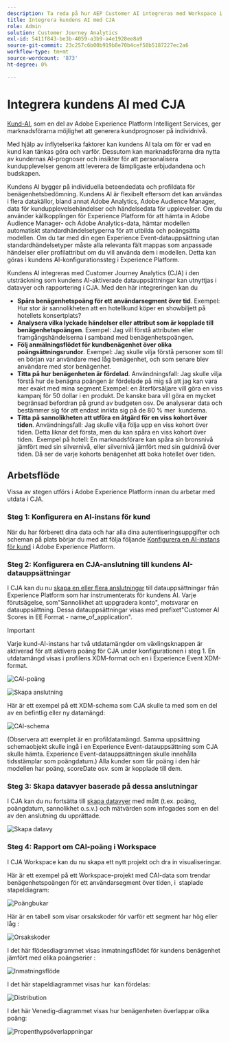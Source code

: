 ```yaml
---
description: Ta reda på hur AEP Customer AI integreras med Workspace i CJA.
title: Integrera kundens AI med CJA
role: Admin
solution: Customer Journey Analytics
exl-id: 5411f843-be3b-4059-a3b9-a4e1928ee8a9
source-git-commit: 23c257c6b00b919b8e70b4cef58b5187227ec2a6
workflow-type: tm+mt
source-wordcount: '873'
ht-degree: 0%

---
```


# Integrera kundens AI med CJA

[Kund-AI](https://experienceleague.adobe.com/docs/experience-platform/intelligent-services/customer-ai/overview.html?lang=en), som en del av Adobe Experience Platform Intelligent Services, ger marknadsförarna möjlighet att generera kundprognoser på individnivå.

Med hjälp av inflytelserika faktorer kan kundens AI tala om för er vad en kund kan tänkas göra och varför. Dessutom kan marknadsförarna dra nytta av kundernas AI-prognoser och insikter för att personalisera kundupplevelser genom att leverera de lämpligaste erbjudandena och budskapen.

Kundens AI bygger på individuella beteendedata och profildata för benägenhetsbedömning. Kundens AI är flexibelt eftersom det kan användas i flera datakällor, bland annat Adobe Analytics, Adobe Audience Manager, data för kundupplevelsehändelser och händelsedata för upplevelser. Om du använder källkopplingen för Experience Platform för att hämta in Adobe Audience Manager- och Adobe Analytics-data, hämtar modellen automatiskt standardhändelsetyperna för att utbilda och poängsätta modellen. Om du tar med din egen Experience Event-datauppsättning utan standardhändelsetyper måste alla relevanta fält mappas som anpassade händelser eller profilattribut om du vill använda dem i modellen. Detta kan göras i kundens AI-konfigurationssteg i Experience Platform. &#x200B;

Kundens AI integreras med Customer Journey Analytics (CJA) i den utsträckning som kundens AI-aktiverade datauppsättningar kan utnyttjas i datavyer och rapportering i CJA. Med den här integreringen kan du

* **Spåra benägenhetspoäng för ett användarsegment över tid**. Exempel: Hur stor är sannolikheten att en hotellkund köper en showbiljett på hotellets konsertplats?
* **Analysera vilka lyckade händelser eller attribut som är kopplade till benägenhetspoängen**. &#x200B;Exempel: Jag vill förstå attributen eller framgångshändelserna i samband med benägenhetspoängen.
* **Följ anmälningsflödet för kundbenägenhet över olika poängsättningsrundor**. Exempel: Jag skulle vilja förstå personer som till en början var användare med låg benägenhet, och som senare blev användare med stor benägenhet. &#x200B;
* **Titta på hur benägenheten är fördelad**. Användningsfall: Jag skulle vilja förstå hur de benägna poängen är fördelade på mig så att jag kan vara mer exakt med mina segment. &#x200B;Exempel: en återförsäljare vill göra en viss kampanj för 50 dollar i en produkt. De kanske bara vill göra en mycket begränsad befordran på grund av budgeten osv. De analyserar data och bestämmer sig för att endast inrikta sig på de 80 % mer &#x200B; kunderna.
* **Titta på sannolikheten att utföra en åtgärd för en viss kohort över tiden**. Användningsfall: Jag skulle vilja följa upp en viss kohort över tiden. Detta liknar det första, men du kan spåra en viss kohort över tiden. &#x200B; Exempel på hotell: En marknadsförare kan spåra sin bronsnivå jämfört med sin silvernivå, eller silvernivå jämfört med sin guldnivå över tiden. Då ser de varje kohorts benägenhet att boka hotellet över tiden. &#x200B;

## Arbetsflöde

Vissa av stegen utförs i Adobe Experience Platform innan du arbetar med utdata i CJA.

### Steg 1: Konfigurera en AI-instans för kund

När du har förberett dina data och har alla dina autentiseringsuppgifter och scheman på plats börjar du med att följa följande [Konfigurera en AI-instans för kund](https://experienceleague.adobe.com/docs/experience-platform/intelligent-services/customer-ai/user-guide/configure.html?lang=en) i Adobe Experience Platform.

### Steg 2: Konfigurera en CJA-anslutning till kundens AI-datauppsättningar

I CJA kan du nu [skapa en eller flera anslutningar](/help/connections/create-connection.md) till datauppsättningar från Experience Platform som har instrumenterats för kundens AI. Varje förutsägelse, som&quot;Sannolikhet att uppgradera konto&quot;, motsvarar en datauppsättning. Dessa datauppsättningar visas med prefixet&quot;Customer AI Scores in EE Format - name_of_application&quot;.

>[!IMPORTANT]
>
>Varje kund-AI-instans har två utdatamängder om växlingsknappen är aktiverad för att aktivera poäng för CJA under konfigurationen i steg 1. En utdatamängd visas i profilens XDM-format och en i Experience Event XDM-format.

![CAI-poäng](assets/cai-scores.png)

![Skapa anslutning](assets/create-conn.png)

Här är ett exempel på ett XDM-schema som CJA skulle ta med som en del av en befintlig eller ny datamängd:

![CAI-schema](assets/cai-schema.png)

(Observera att exemplet är en profildatamängd. Samma uppsättning schemaobjekt skulle ingå i en Experience Event-datauppsättning som CJA skulle hämta. Experience Event-datauppsättningen skulle innehålla tidsstämplar som poängdatum.) Alla kunder som får poäng i den här modellen har poäng, scoreDate osv. som är kopplade till dem.

### Steg 3: Skapa datavyer baserade på dessa anslutningar

I CJA kan du nu fortsätta till [skapa datavyer](/help/data-views/create-dataview.md) med mått (t.ex. poäng, poängdatum, sannolikhet o.s.v.) och mätvärden som infogades som en del av den anslutning du upprättade.

![Skapa datavy](assets/create-dataview.png)

### Steg 4: Rapport om CAI-poäng i Workspace

I CJA Workspace kan du nu skapa ett nytt projekt och dra in visualiseringar.

Här är ett exempel på ett Workspace-projekt med CAI-data som trendar benägenhetspoängen för ett användarsegment över tiden, i &#x200B; staplade stapeldiagram:

![Poängbukar](assets/workspace-scores.png)

Här är en tabell som visar orsakskoder för varför ett segment har hög eller låg &#x200B;:

![Orsakskoder](assets/reason-codes.png)

I det här flödesdiagrammet visas inmatningsflödet för kundens benägenhet jämfört med olika poängserier &#x200B;:

![Inmatningsflöde](assets/flow.png)

I det här stapeldiagrammet visas hur &#x200B; kan fördelas:

![Distribution](assets/distribution.png)

I det här Venedig-diagrammet visas hur benägenheten överlappar olika poäng:

![Propenthypsöverlappningar](assets/venn.png)
